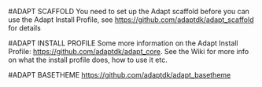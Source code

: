 #ADAPT SCAFFOLD
You need to set up the Adapt scaffold before you can use the Adapt Install
Profile, see https://github.com/adaptdk/adapt_scaffold for details

#ADAPT INSTALL PROFILE
Some more information on the Adapt Install Profile:
https://github.com/adaptdk/adapt_core. See the Wiki for more info on what the
install profile does, how to use it etc.

#ADAPT BASETHEME
https://github.com/adaptdk/adapt_basetheme
